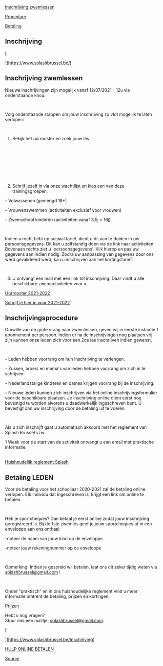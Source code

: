 [Inschrijving zwemlessen](https://www.splashbrussel.be/inschrijving)

[Procedure](https://www.splashbrussel.be/inschrijving)

[Betaling](https://www.splashbrussel.be/inschrijving)

Inschrijving
------------

[

](https://www.splashbrussel.be/)

Inschrijving zwemlessen
-----------------------

Nieuwe inschrijvingen zijn mogelijk vanaf 12/07/2021 - 12u via onderstaande knop.

​

Volg onderstaande stappen om jouw inschrijving zo vlot mogelijk te laten verlopen:

​

1) Bekijk het uurrooster en zoek jouw les

​

​

​

​

2) Schrijf jezelf in via onze wachtlijst en kies een van deze trainingsgroepen:

\- Volwassenen (gemengd 18+)

\- Vrouwenzwemmen (activiteiten exclusief voor vrouwen)

\- Zwemschool kinderen (activiteiten vanaf 3,5j > 16j)

​

Indien u recht hebt op sociaal tarief, dient u dit aan te duiden in uw persoonsgegevens. Dit kan u zelfstandig doen via de link naar activiteiten. Bovenaan rechts ziet u 'persoonsgegevens'. Klik hierop en pas uw gegevens aan indien nodig. Zodra uw aanpassing van gegevens door ons werd gevalideerd werd, kan u inschrijven aan het kortingstarief. 

​

3) U ontvangt een mail met een link tot inschrijving. Daar vindt u alle beschikbare zwemactiviteiten voor u.

[Uurrooster 2021-2022](https://www.splashbrussel.be/uurrooster)

[Schrijf je hier in voor 2021-2022](https://www.mijnassist.be/NL/57b5cc89-1e2b-4c71-87f2-84b02f53ac97/waitinglist/subscribe)

Inschrijvingsprocedure
----------------------

Omwille van de grote vraag naar zwemlessen, geven wij in eerste instantie 1 abonnement per persoon. Indien er na de inschrijvingen nog plaatsen vrij zijn kunnen onze leden zich voor een 2de les inschrijven indien gewenst.

​

\- Leden hebben voorrang om hun inschrijving te verlengen.

\- Zussen, broers en mama's van leden hebben voorrang om zich in te schrijven.

\- Nederlandstalige kinderen en dames krijgen voorrang bij de inschrijving.

\- Nieuwe leden kunnen zich inschrijven via het online inschrijvingsformulier voor de beschikbare plaatsen. Je inschrijving online dient eerst nog bevestigd te worden alvorens u daadwerkelijk ingeschreven bent. U bevestigt dan uw inschrijving door de betaling uit te voeren.

​

Als u zich inschrijft gaat u automatisch akkoord met het reglement van Splash Brussel vzw.

1 Week voor de start van de activiteit ontvangt u een email met praktische informatie.  
 

[Huishoudelijk reglement Splash](https://dcdde5ee-49b8-4d91-86e4-7e78718b2672.filesusr.com/ugd/71aa3a_eea5adfa982f40deb50d6a6d03e4e86d.pdf)

Betaling LEDEN
--------------

Voor de betaling voor het schooljaar 2020-2021 zal de betaling online verlopen. Elk individu dat ingeschreven is, krijgt een link om online te betalen. 

​

Heb je sportcheques? Dan betaal je eerst online zodat jouw inschrijving geregistreerd is. Bij de 1ste zwemles geef je jouw sportcheques af in een enveloppe aan ons onthaal:

\-noteer de naam van jouw kind op de enveloppe

\-noteer jouw rekeningnummer op de enveloppe

​

Opmerking: Indien je gespreid wil betalen, laat ons dit zeker tijdig weten via [splashbrussel@gmail.com](mailto:splashbrussel@gmail.com) !

​

Onder "praktisch" en in ons huishoudelijke reglement vind u meer informatie omtrent de betaling, prijzen en kortingen.

[Prijzen](https://www.splashbrussel.be/prijzen-en-kortingen)

Hebt u nog vragen?  
Stuur ons een mailtje: [splashbrussel@gmail.com](mailto:splashbrussel@gmail.com).

[

](https://www.splashbrussel.be/inschrijving)

[HULP ONLINE BETALEN](https://www.splashbrussel.be/hulp-online-betalen)

[Source](https://www.splashbrussel.be/inschrijving)